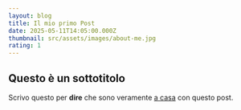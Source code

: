 ```yaml
---
layout: blog
title: Il mio primo Post
date: 2025-05-11T14:05:00.000Z
thumbnail: src/assets/images/about-me.jpg
rating: 1
---
```


## Questo è un sottotitolo

Scrivo questo per **dire** che sono veramente [a casa](/) con questo post.
